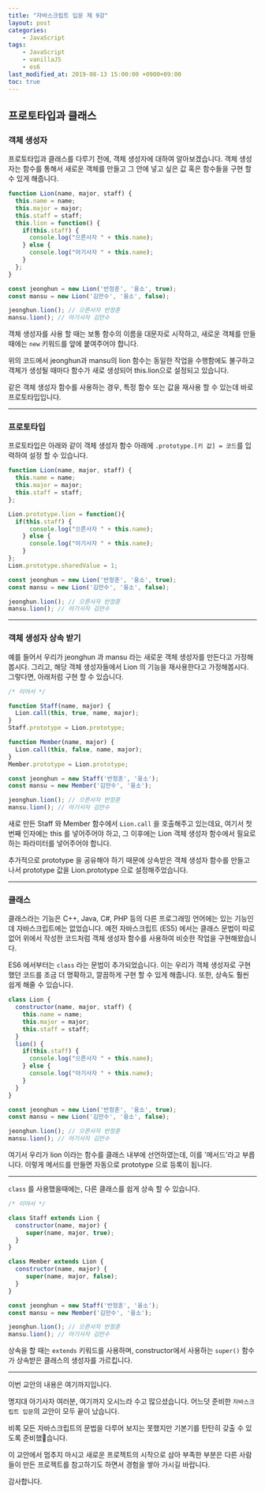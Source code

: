```yaml
---
title: "자바스크립트 입문 제 9강"
layout: post
categories:
    - JavaScript
tags:
    - JavaScript
    - vanillaJS
    - es6
last_modified_at: 2019-08-13 15:00:00 +0900+09:00
toc: true
---
```


## 프로토타입과 클래스

### 객체 생성자

프로토타입과 클래스를 다루기 전에, 객체 생성자에 대하여 알아보겠습니다. 객체 생성자는 함수를 통해서 새로운 객체를 만들고 그 안에 넣고 싶은 값 혹은 함수들을 구현 할 수 있게 해줍니다.


~~~javascript
function Lion(name, major, staff) {
  this.name = name;
  this.major = major;
  this.staff = staff;
  this.lion = function() {
    if(this.staff) {
      console.log("으른사자 " + this.name);
    } else {
      console.log("아기사자 " + this.name);
    }
  };
}

const jeonghun = new Lion('반정훈', '융소', true);
const mansu = new Lion('김만수', '융소', false);

jeonghun.lion(); // 으른사자 반정훈
mansu.lion(); // 아기사자 김만수
~~~

객체 생성자를 사용 할 때는 보통 함수의 이름을 대문자로 시작하고, 새로운 객체를 만들 때에는 `new` 키워드를 앞에 붙여주어야 합니다.

위의 코드에서 jeonghun과 mansu의 lion 함수는 동일한 작업을 수행함에도 불구하고 객체가 생성될 때마다 함수가 새로 생성되어 this.lion으로 설정되고 있습니다.

같은 객체 생성자 함수를 사용하는 경우, 특정 함수 또는 값을 재사용 할 수 있는데 바로 프로토타입입니다.

---

### 프로토타입

프로토타입은 아래와 같이 객체 생성자 함수 아래에 `.prototype.[키 값] = 코드`를 입력하여 설정 할 수 있습니다.

~~~javascript
function Lion(name, major, staff) {
  this.name = name;
  this.major = major;
  this.staff = staff;
};

Lion.prototype.lion = function(){
  if(this.staff) {
      console.log("으른사자 " + this.name);
    } else {
      console.log("아기사자 " + this.name);
    }
};
Lion.prototype.sharedValue = 1;

const jeonghun = new Lion('반정훈', '융소', true);
const mansu = new Lion('김만수', '융소', false);

jeonghun.lion(); // 으른사자 반정훈
mansu.lion(); // 아기사자 김만수
~~~

---

### 객체 생성자 상속 받기

예를 들어서 우리가 jeonghun 과 mansu 라는 새로운 객체 생성자를 만든다고 가정해봅시다. 그리고, 해당 객체 생성자들에서 Lion 의 기능을 재사용한다고 가정해봅시다. 그렇다면, 아래처럼 구현 할 수 있습니다.

~~~javascript
/* 이어서 */

function Staff(name, major) {
  Lion.call(this, true, name, major);
}
Staff.prototype = Lion.prototype;

function Member(name, major) {
  Lion.call(this, false, name, major);
}
Member.prototype = Lion.prototype;

const jeonghun = new Staff('반정훈', '융소');
const mansu = new Member('김만수', '융소');

jeonghun.lion(); // 으른사자 반정훈
mansu.lion(); // 아기사자 김만수
~~~

새로 만든 Staff 와 Member 함수에서 `Lion.call` 을 호출해주고 있는데요, 여기서 첫번째 인자에는 this 를 넣어주어야 하고, 그 이후에는 Lion 객체 생성자 함수에서 필요로 하는 파라미터를 넣어주어야 합니다.

추가적으로 prototype 을 공유해야 하기 때문에 상속받은 객체 생성자 함수를 만들고 나서 prototype 값을 Lion.prototype 으로 설정해주었습니다.

---

### 클래스

클래스라는 기능은 C++, Java, C#, PHP 등의 다른 프로그래밍 언어에는 있는 기능인데 자바스크립트에는 없었습니다. 예전 자바스크립트 (ES5) 에서는 클래스 문법이 따로 없어 위에서 작성한 코드처럼 객체 생성자 함수를 사용하여 비슷한 작업을 구현해왔습니다.

ES6 에서부터는 `class` 라는 문법이 추가되었습니다. 이는 우리가 객체 생성자로 구현했던 코드를 조금 더 명확하고, 깔끔하게 구현 할 수 있게 해줍니다. 또한, 상속도 훨씬 쉽게 해줄 수 있습니다.

~~~javascript
class Lion {
  constructor(name, major, staff) {
    this.name = name;
    this.major = major;
    this.staff = staff;
  }
  lion() {
    if(this.staff) {
      console.log("으른사자 " + this.name);
    } else {
      console.log("아기사자 " + this.name);
    }
  }
}

const jeonghun = new Lion('반정훈', '융소', true);
const mansu = new Lion('김만수', '융소', false);

jeonghun.lion(); // 으른사자 반정훈
mansu.lion(); // 아기사자 김만수
~~~

여기서 우리가 lion 이라는 함수를 클래스 내부에 선언하였는데, 이를 '메서드'라고 부릅니다. 이렇게 메서드를 만들면 자동으로 prototype 으로 등록이 됩니다.

---

`class` 를 사용했을때에는, 다른 클래스를 쉽게 상속 할 수 있습니다.

~~~javascript
/* 이어서 */

class Staff extends Lion {
  constructor(name, major) {
     super(name, major, true);
  }
}

class Member extends Lion {
  constructor(name, major) {
     super(name, major, false);
  }
}

const jeonghun = new Staff('반정훈', '융소');
const mansu = new Member('김만수', '융소');

jeonghun.lion(); // 으른사자 반정훈
mansu.lion(); // 아기사자 김만수
~~~

상속을 할 때는 `extends` 키워드를 사용하며, constructor에서 사용하는 `super()` 함수가 상속받은 클래스의 생성자를 가르킵니다.

---

이번 교안의 내용은 여기까지입니다.

명지대 아기사자 여러분, 여기까지 오시느라 수고 많으셨습니다. 어느덧 준비한 `자바스크립트 입문`의 교안이 모두 끝이 났습니다. 

비록 모든 자바스크립트의 문법을 다루어 보지는 못했지만 기본기를 탄탄히 갖출 수 있도록 준비했습니다.

이 교안에서 멈추지 마시고 새로운 프로젝트의 시작으로 삼아 부족한 부분은 다른 사람들이 만든 프로젝트를 참고하기도 하면서 경험을 쌓아 가시길 바랍니다.

감사합니다.
